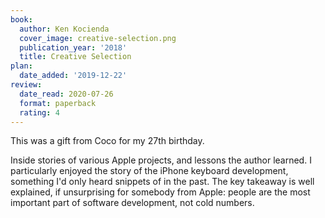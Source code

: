 ```yaml
---
book:
  author: Ken Kocienda
  cover_image: creative-selection.png
  publication_year: '2018'
  title: Creative Selection
plan:
  date_added: '2019-12-22'
review:
  date_read: 2020-07-26
  format: paperback
  rating: 4
---
```


This was a gift from Coco for my 27th birthday.

Inside stories of various Apple projects, and lessons the author learned.
I particularly enjoyed the story of the iPhone keyboard development, something I'd only heard snippets of in the past.
The key takeaway is well explained, if unsurprising for somebody from Apple: people are the most important part of software development, not cold numbers.
